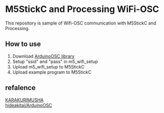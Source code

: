 # M5StickC and Processing WiFi-OSC

This repository is sample of Wifi-OSC communication with M5StickC and Processing.



## How to use

1. Download [ArduinoOSC library](https://github.com/hideakitai/ArduinoOSC)
2. Setup "ssid" and "pass" in m5_wifi_setup
3. Upload m5_wifi_setup to M5StickC
4. Upload example program to M5StickC



## refalence
[KARAKURIMUSHA](https://karakuri-musha.com/inside-technology/arduino-m5stickc-02-connect-wifi-for-nossid/)  
[hideakitai/ArduinoOSC](https://github.com/hideakitai/ArduinoOSC)